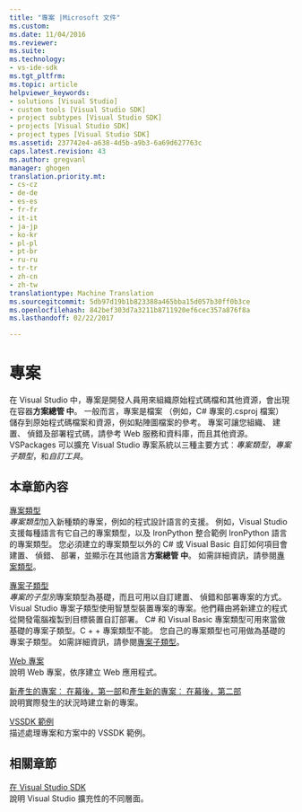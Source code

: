```yaml
---
title: "專案 |Microsoft 文件"
ms.custom: 
ms.date: 11/04/2016
ms.reviewer: 
ms.suite: 
ms.technology:
- vs-ide-sdk
ms.tgt_pltfrm: 
ms.topic: article
helpviewer_keywords:
- solutions [Visual Studio]
- custom tools [Visual Studio SDK]
- project subtypes [Visual Studio SDK]
- projects [Visual Studio SDK]
- project types [Visual Studio SDK]
ms.assetid: 237742e4-a638-4d5b-a9b3-6a69d627763c
caps.latest.revision: 43
ms.author: gregvanl
manager: ghogen
translation.priority.mt:
- cs-cz
- de-de
- es-es
- fr-fr
- it-it
- ja-jp
- ko-kr
- pl-pl
- pt-br
- ru-ru
- tr-tr
- zh-cn
- zh-tw
translationtype: Machine Translation
ms.sourcegitcommit: 5db97d19b1b823388a465bba15d057b30ff0b3ce
ms.openlocfilehash: 842bef303d7a3211b8711920ef6cec357a876f8a
ms.lasthandoff: 02/22/2017

---
```

# <a name="projects"></a>專案
在 Visual Studio 中，專案是開發人員用來組織原始程式碼檔和其他資源，會出現在容器**方案總管 中**。 一般而言，專案是檔案 （例如，C# 專案的.csproj 檔案） 儲存到原始程式碼檔案和資源，例如點陣圖檔案的參考。 專案可讓您組織、 建置、 偵錯及部署程式碼，請參考 Web 服務和資料庫，而且其他資源。 VSPackages 可以擴充 Visual Studio 專案系統以三種主要方式︰*專案類型*，*專案子類型*，和*自訂工具*。  
  
## <a name="in-this-section"></a>本章節內容  
 [專案類型](../../extensibility/internals/project-types.md)  
 *專案類型*加入新種類的專案，例如的程式設計語言的支援。 例如，Visual Studio 支援每種語言有它自己的專案類型，以及 IronPython 整合範例 IronPython 語言的專案類型。 您必須建立的專案類型以外的 C# 或 Visual Basic 自訂如何項目會建置、 偵錯、 部署，並顯示在其他語言**方案總管 中**。 如需詳細資訊，請參閱[專案類型](../../extensibility/internals/project-types.md)。  
  
 [專案子類型](../../extensibility/internals/project-subtypes.md)  
 *專案的子型別*專案類型為基礎，而且可用以自訂建置、 偵錯和部署專案的方式。 Visual Studio 專案子類型使用智慧型裝置專案的專案。他們藉由將新建立的程式從開發電腦複製到目標裝置自訂部署。 C# 和 Visual Basic 專案類型可用來當做基礎的專案子類型。C + + 專案類型不能。 您自己的專案類型也可用做為基礎的專案子類型。 如需詳細資訊，請參閱[專案子類型](../../extensibility/internals/project-subtypes.md)。  
  
 [Web 專案](../../extensibility/internals/web-projects.md)  
 說明 Web 專案，依序建立 Web 應用程式。  
  
 [新產生的專案︰ 在幕後，第一部](../../extensibility/internals/new-project-generation-under-the-hood-part-one.md)和[產生新的專案︰ 在幕後，第二部](../../extensibility/internals/new-project-generation-under-the-hood-part-two.md)  
 說明實際發生的狀況時建立新的專案。  
  
 [VSSDK 範例](../../misc/vssdk-samples.md)  
 描述處理專案和方案中的 VSSDK 範例。  
  
## <a name="related-sections"></a>相關章節  
 [在 Visual Studio SDK](../../extensibility/internals/inside-the-visual-studio-sdk.md)  
 說明 Visual Studio 擴充性的不同層面。
